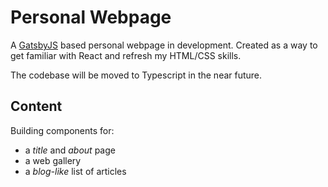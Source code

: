 # Personal Webpage

A [GatsbyJS](https://www.gatsbyjs.com) based personal webpage in development. Created as a way to get familiar with React and refresh my HTML/CSS skills.

The codebase will be moved to Typescript in the near future.

## Content

Building components for:

* a *title* and *about* page
* a web gallery
* a *blog-like* list of articles

